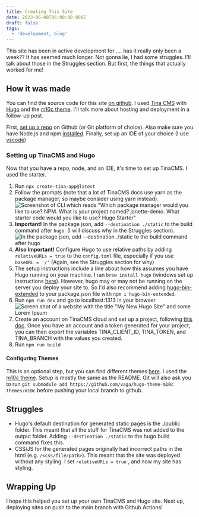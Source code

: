 ```yaml
---
title: Creating This Site
date: 2023-06-08T06:00:00.000Z
draft: false
tags:
  - 'development, blog'
---
```


This site has been in active development for .... has it really only been a week?? It has seemed much longer. Not gonna lie, I had some struggles. I'll talk about those in the Struggles section. But first, the things that actually worked for me!

## How it was made

You can find the source code for this site [on github](https://github.com/pherateriw/janette-dev-blog "ongithub"). I used [Tina CMS](https://tina.io/ "tina") with [Hugo](https://gohugo.io/documentation/) and the [m10c theme](https://github.com/vaga/hugo-theme-m10c). I'll talk more about hosting and deployment in a follow-up post.

First, [set up a repo](https://docs.github.com/en/github-ae@latest/get-started/quickstart/create-a-repo "setuprepo") on Github (or Git platform of choice). Also make sure you have Node.js and npm [installed](https://docs.npmjs.com/downloading-and-installing-node-js-and-npm "nodesetup").
Finally, set up an IDE of your choice (I use [vscode](https://code.visualstudio.com/download))

### Setting up TinaCMS and Hugo

Now that you have a repo, node, and an IDE, it's time to set up TinaCMS. I used the starter.

1. Run `npx create-tina-app@latest`
2. Follow the prompts (note that a lot of TinaCMS docs use yarn as the package manager, so maybe consider using yarn instead). ![Screenshot of CLI which reads "Which package manager would you like to use? NPM. What is your project named? janette-demo. What starter code would you like to use? Hugo Starter"](</uploads/Screenshot 2023-06-07 at 10.39.38 PM.png> "TinaCLI")
3. **Important!** In the package json, add `--destination ./static` to the build command after `hugo`. (I will discuss why in the Struggles section). ![In the package json, add --destination ./static to the build command after hugo](</uploads/Screenshot 2023-06-07 at 10.51.47 PM.png>)
4. **Also Important!** Configure Hugo to use relative paths by adding `relativeURLs = true` to the `config.toml` file, especially if you use `baseURL = '/'` (Again, see the Struggles section for why)
5. The setup instructions include a line about how this assumes you have Hugo running on your machine. I ran `brew install hugo` (windows set up instructions [here](https://gohugo.io/installation/windows/)). However, hugo may or may not be running on the server you deploy your site to. So I'd also recommend adding [hugo-bin-extended](https://www.npmjs.com/package/hugo-bin-extended) to your package.json file with `npm i hugo-bin-extended`.
6. Run `npm run dev` and go to localhost:1313 in your browser. ![Screen shot of a website with the title "My New Hugo Site" and some Lorem Ipsum](</uploads/Screenshot 2023-06-08 at 6.18.33 PM.png> "Hugo-starter generated site")
7. Create an account on TinaCMS cloud and set up a project, following [this doc](https://tina.io/docs/tina-cloud/). Once you have an account and a token generated for your project, you can then export the variables TINA\_CLIENT\_ID, TINA\_TOKEN, and TINA\_BRANCH with the values you created.
8. Run `npm run build`

#### Configuring Themes

This is an optional step, but you can find different themes [here](https://themes.gohugo.io/). I used the [m10c theme](https://github.com/vaga/hugo-theme-m10c). Setup is mostly the same as the README. Git will also ask you to run `git submodule add https://github.com/vaga/hugo-theme-m10c themes/m10c` before pushing your local branch to github.

## Struggles

* Hugo's default destination for generated static pages is the ./public folder. This meant that all the stuff for TinaCMS was not added to the output folder. Adding `--destination ./static` to the hugo build command fixes this.
* CSS/JS for the generated pages originally had incorrect paths in the html (e.g. `/<css/file/path>`). This meant that the site was deployed without any styling. I set `relativeURLs = true` , and now my site has styling.

## Wrapping Up

I hope this helped you set up your own TinaCMS and Hugo site. Next up, deploying sites on push to the main branch with Github Actions!
